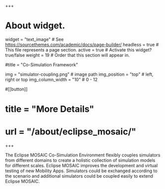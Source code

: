 +++
# About widget.
widget = "text_image"  # See https://sourcethemes.com/academic/docs/page-builder/
headless = true  # This file represents a page section.
active = true  # Activate this widget? true/false
weight = 19  # Order that this section will appear in.

#title = "Co-Simulation Framework"

img = "simulator-coupling.png" # image path
img_position = "top" # left, right or top
img_column_width = "10" # 0 - 12

#[[button]]
#  title = "More Details"
#  url = "/about/eclipse_mosaic/"

+++

The Eclipse MOSAIC Co-Simulation Environment flexibly couples simulators from different domains to create a holistic collection of simulation models for different scales. Eclipse MOSAIC improves the development and virtual testing of new Mobility Apps. Simulators could be exchanged according to the scenario and additional simulators could be coupled easily to extend Eclipse MOSAIC.
<!--, compared to other existing standards such as the Functional Mock-Up Interface (FMI), which does not provide a
master algorithm. So you can only focus on the coupling process of your preferred simulator.--> 

